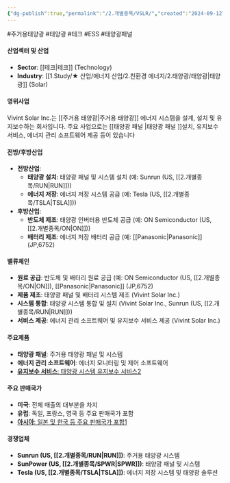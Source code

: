 ```yaml
---
{"dg-publish":true,"permalink":"/2.개별종목/VSLR/","created":"2024-09-12T12:12:28.041+09:00","updated":"2025-06-03T20:06:02.050+09:00"}
---
```


#주거용태양광 #태양광 #테크 #ESS #태양광패널 


#### 산업섹터 및 산업

- **Sector**: [[테크\|테크]] (Technology)
- **Industry**: [[1.Study/★ 산업/에너지 산업/2.친환경 에너지/2.태양광/태양광\|태양광]] (Solar)

#### 영위사업

Vivint Solar Inc.는 [[주거용 태양광\|주거용 태양광]] 에너지 시스템을 설계, 설치 및 유지보수하는 회사입니다. 주요 사업으로는 [[태양광 패널 \|태양광 패널 ]]설치, 유지보수 서비스, 에너지 관리 소프트웨어 제공 등이 있습니다

#### 전방/후방산업

- **전방산업**:
    - **태양광 설치**: 태양광 패널 및 시스템 설치 (예: Sunrun (US, [[2.개별종목/RUN\|RUN]]))
    - **에너지 저장**: 에너지 저장 시스템 공급 (예: Tesla (US, [[2.개별종목/TSLA\|TSLA]]))
- **후방산업**:
    - **반도체 제조**: 태양광 인버터용 반도체 공급 (예: ON Semiconductor (US, [[2.개별종목/ON\|ON]]))
    - **배터리 제조**: 에너지 저장 배터리 공급 (예: [[Panasonic\|Panasonic]] (JP,6752)

#### 밸류체인

- **원료 공급**: 반도체 및 배터리 원료 공급 (예: ON Semiconductor (US, [[2.개별종목/ON\|ON]]), [[Panasonic\|Panasonic]] (JP,6752)
- **제품 제조**: 태양광 패널 및 배터리 시스템 제조 (Vivint Solar Inc.)
- **시스템 통합**: 태양광 시스템 통합 및 설치 (Vivint Solar Inc., Sunrun (US, [[2.개별종목/RUN\|RUN]]))
- **서비스 제공**: 에너지 관리 소프트웨어 및 유지보수 서비스 제공 (Vivint Solar Inc.)

#### 주요제품

- **태양광 패널**: 주거용 태양광 패널 및 시스템
- **에너지 관리 소프트웨어**: 에너지 모니터링 및 제어 소프트웨어
- [**유지보수 서비스**: 태양광 시스템 유지보수 서비스](https://www.investing.com/equities/vivint-solar-inc)[2](https://www.barchart.com/stocks/quotes/VSLR)

#### 주요 판매국가

- **미국**: 전체 매출의 대부분을 차지
- **유럽**: 독일, 프랑스, 영국 등 주요 판매국가 포함
- [**아시아**: 일본 및 한국 등 주요 판매국가 포함](https://www.investing.com/equities/vivint-solar-inc)[1](https://www.investing.com/equities/vivint-solar-inc)

#### 경쟁업체

- **Sunrun (US, [[2.개별종목/RUN\|RUN]])**: 주거용 태양광 시스템
- **SunPower (US, [[2.개별종목/SPWR\|SPWR]])**: 태양광 패널 및 시스템
- **Tesla (US, [[2.개별종목/TSLA\|TSLA]])**: 에너지 저장 시스템 및 태양광 솔루션
